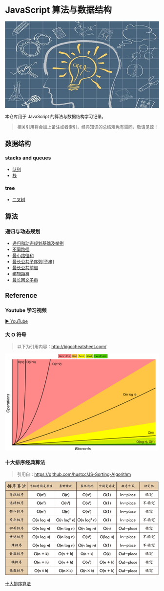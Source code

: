 # JavaScript 算法与数据结构

![bg](https://raw.githubusercontent.com/JTangming/algorithms/master/assets/bg.jpg)

本仓库用于 JavaScript 的算法与数据结构学习记录。

> 相关引用将会加上备注或者索引，经典知识的总结难免有雷同，敬请见谅！

## 数据结构

### stacks and queues
- [队列](https://github.com/JTangming/algorithms/blob/master/src/data-structures/stacks%20and%20queues/queue.md)
- [栈](https://github.com/JTangming/algorithms/blob/master/src/data-structures/stacks%20and%20queues/stack.md)

### tree
- [二叉树](https://github.com/JTangming/algorithms/blob/master/src/data-structures/tree/%E4%BA%8C%E5%8F%89%E6%A0%91.md)

## 算法

### 递归与动态规划
- [递归和动态规划基础及举例](https://github.com/JTangming/blog/issues/31)
- [不同路径](https://github.com/JTangming/algorithms/blob/master/src/algorithms/dp-recursive/%E4%B8%8D%E5%90%8C%E8%B7%AF%E5%BE%84.md)
- [最小路径和](https://github.com/JTangming/algorithms/blob/master/src/algorithms/dp-recursive/%E6%9C%80%E5%B0%8F%E8%B7%AF%E5%BE%84%E5%92%8C.md)
- [最长公共子序列[子串]](https://github.com/JTangming/algorithms/blob/master/src/algorithms/dp-recursive/%E6%9C%80%E9%95%BF%E5%85%AC%E5%85%B1%E5%AD%90%E5%BA%8F%E5%88%97%5B%E5%AD%90%E4%B8%B2%5D.md)
- [最长公共前缀](https://github.com/JTangming/algorithms/blob/master/src/algorithms/string/%E6%9C%80%E9%95%BF%E5%85%AC%E5%85%B1%E5%89%8D%E7%BC%80.md)
- [编辑距离](https://github.com/JTangming/algorithms/blob/080176ccf5420ab0faeef232caddc219fa61288c/src/algorithms/dp-recursive/%E7%BC%96%E8%BE%91%E8%B7%9D%E7%A6%BB.md)
- [最长回文子串](https://github.com/JTangming/algorithms/blob/master/src/algorithms/dp-recursive/%E6%9C%80%E9%95%BF%E5%9B%9E%E6%96%87%E5%AD%90%E4%B8%B2.md)


## Reference
### Youtube 学习视频

[▶ YouTube](https://www.youtube.com/playlist?list=PLLXdhg_r2hKA7DPDsunoDZ-Z769jWn4R8)

### 大 O 符号
> 以下为引用内容：http://bigocheatsheet.com/

![Big O graphs](./assets/big-o-graph.png)

### 十大排序经典算法
> 引用自：https://github.com/hustcc/JS-Sorting-Algorithm

![sort](https://raw.githubusercontent.com/JTangming/algorithms/master/assets/algorithm/sort/sort.png)

[十大排序算法](https://github.com/hustcc/JS-Sorting-Algorithm)